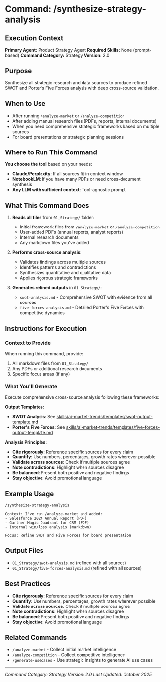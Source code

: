 # Command: /synthesize-strategy-analysis

## Execution Context
**Primary Agent:** Product Strategy Agent
**Required Skills:** None (prompt-based)
**Command Category:** Strategy
**Version:** 2.0

## Purpose
Synthesize all strategic research and data sources to produce refined SWOT and Porter's Five Forces analysis with deep cross-source validation.

## When to Use
- After running `/analyze-market` or `/analyze-competition`
- After adding manual research files (PDFs, reports, internal documents)
- When you need comprehensive strategic frameworks based on multiple sources
- For board presentations or strategic planning sessions

## Where to Run This Command
**You choose the tool** based on your needs:
- **Claude/Perplexity**: If all sources fit in context window
- **NotebookLM**: If you have many PDFs or need cross-document synthesis
- **Any LLM with sufficient context**: Tool-agnostic prompt

## What This Command Does
1. **Reads all files** from `01_Strategy/` folder:
   - Initial framework files from `/analyze-market` or `/analyze-competition`
   - User-added PDFs (annual reports, analyst reports)
   - Internal research documents
   - Any markdown files you've added

2. **Performs cross-source analysis**:
   - Validates findings across multiple sources
   - Identifies patterns and contradictions
   - Synthesizes quantitative and qualitative data
   - Applies rigorous strategic frameworks

3. **Generates refined outputs** in `01_Strategy/`:
   - `swot-analysis.md` - Comprehensive SWOT with evidence from all sources
   - `five-forces-analysis.md` - Detailed Porter's Five Forces with competitive dynamics

## Instructions for Execution

### Context to Provide
When running this command, provide:
1. All markdown files from `01_Strategy/`
2. Any PDFs or additional research documents
3. Specific focus areas (if any)

### What You'll Generate
Execute comprehensive cross-source analysis following these frameworks:

**Output Templates:**
- **SWOT Analysis**: See [skills/ai-market-trends/templates/swot-output-template.md](../../skills/ai-market-trends/templates/swot-output-template.md)
- **Porter's Five Forces**: See [skills/ai-market-trends/templates/five-forces-output-template.md](../../skills/ai-market-trends/templates/five-forces-output-template.md)

**Analysis Principles:**
- **Cite rigorously**: Reference specific sources for every claim
- **Quantify**: Use numbers, percentages, growth rates wherever possible
- **Validate across sources**: Check if multiple sources agree
- **Note contradictions**: Highlight when sources disagree
- **Be balanced**: Present both positive and negative findings
- **Stay objective**: Avoid promotional language

## Example Usage

```
/synthesize-strategy-analysis

Context: I've run /analyze-market and added:
- Salesforce 2024 Annual Report (PDF)
- Gartner Magic Quadrant for CRM (PDF)
- Internal win/loss analysis (markdown)

Focus: Refine SWOT and Five Forces for board presentation
```

## Output Files
- `01_Strategy/swot-analysis.md` (refined with all sources)
- `01_Strategy/five-forces-analysis.md` (refined with all sources)

## Best Practices
- **Cite rigorously**: Reference specific sources for every claim
- **Quantify**: Use numbers, percentages, growth rates wherever possible
- **Validate across sources**: Check if multiple sources agree
- **Note contradictions**: Highlight when sources disagree
- **Be balanced**: Present both positive and negative findings
- **Stay objective**: Avoid promotional language

## Related Commands
- `/analyze-market` - Collect initial market intelligence
- `/analyze-competition` - Collect competitive intelligence
- `/generate-usecases` - Use strategic insights to generate AI use cases

---

*Command Category: Strategy*
*Version: 2.0*
*Last Updated: October 2025*
